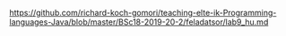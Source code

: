 https://github.com/richard-koch-gomori/teaching-elte-ik-Programming-languages-Java/blob/master/BSc18-2019-20-2/feladatsor/lab9_hu.md

